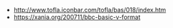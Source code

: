 * http://www.tofla.iconbar.com/tofla/bas/018/index.htm
* https://xania.org/200711/bbc-basic-v-format
